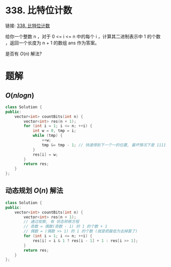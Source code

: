 # 338. 比特位计数
链接: [338. 比特位计数](https://leetcode.cn/problems/counting-bits/)

给你一个整数 n ，对于 0 <= i <= n 中的每个 i ，计算其二进制表示中 1 的个数 ，返回一个长度为 n + 1 的数组 ans 作为答案。

是否有 $O(n)$ 解法?

# 题解
## $O(nlogn)$

```C++
class Solution {
public:
    vector<int> countBits(int n) {
        vector<int> res(n + 1);
        for (int i = 1; i <= n; ++i) {
            int w = 0, tmp = i;
            while (tmp) {
                ++w;
                tmp &= tmp - 1; // 快速得到下一个一的位置, 最坏情况下是 1111 1111 这样, 所以需要 logn
            }
            res[i] = w; 
        }
        return res;
    }
};
```

## 动态规划 $O(n)$ 解法

```C++
class Solution {
public:
    vector<int> countBits(int n) {
        vector<int> res(n + 1);
        // 通过观察, 有 状态转移方程
        // 奇数 = 偶数(奇数 - 1) 的 1 的个数 + 1
        // 偶数 = (偶数 >> 1) 的 1 的个数 (就是把最低为去掉罢了)
        for (int i = 1; i <= n; ++i) {
            res[i] = i & 1 ? res[i - 1] + 1 : res[i >> 1];
        }
        return res;
    }
};
```